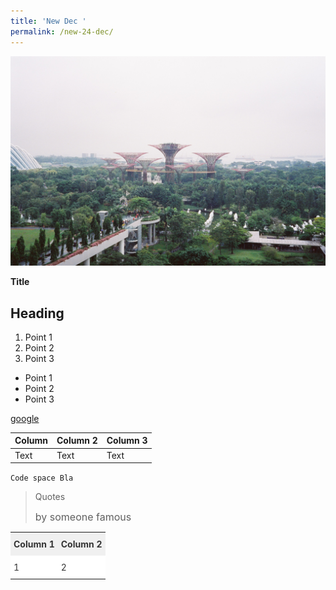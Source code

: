 ```yaml
---
title: 'New Dec '
permalink: /new-24-dec/
---
```

![](/images%2FGarden%20By%20the%20Bay.JPG)

**Title**

## Heading

1. Point 1
2. Point 2
3. Point 3


* Point 1
* Point 2
* Point 3

[google](https://www.google.com)

| Column | Column 2 | Column 3 |
| -------- | -------- | -------- |
| Text     | Text     | Text     |

`Code space
Bla`

> Quotes
> 
> <font size="3px">by someone famous</font>
> 

<style type="text/css">
.tg  {border-collapse:collapse;border-spacing:0;border:none;border-color:#ccc;}
.tg td{padding:10px 5px;border-style:solid;border-width:0px;overflow:hidden;word-break:normal;border-color:#ccc;color:#333;background-color:#fff;}
.tg th{:normal;padding:10px 5px;border-style:solid;border-width:0px;overflow:hidden;word-break:normal;border-color:#ccc;color:#333;background-color:#f0f0f0;}
.tg .tg-0lax{text-align:left;vertical-align:top}
</style>
<table class="tg">
  <tr>
    <th class="tg-0lax">Column 1</th>
    <th class="tg-0lax">Column 2</th>
  </tr>
  <tr>
    <td class="tg-0lax">1</td>
    <td class="tg-0lax">2</td>
  </tr>
</table>